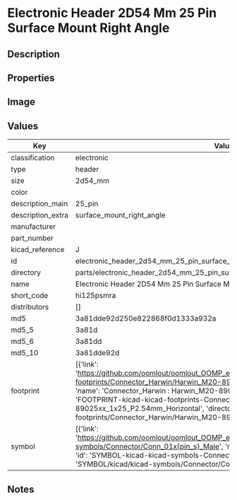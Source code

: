 # Electronic Header 2D54 Mm 25 Pin Surface Mount Right Angle

## Description

## Properties


## Image


## Values

| Key | Value |
| --- | --- |
| classification | electronic |
| type | header |
| size | 2d54_mm |
| color |  |
| description_main | 25_pin |
| description_extra | surface_mount_right_angle |
| manufacturer |  |
| part_number |  |
| kicad_reference | J |
| id | electronic_header_2d54_mm_25_pin_surface_mount_right_angle |
| directory | parts/electronic_header_2d54_mm_25_pin_surface_mount_right_angle |
| name | Electronic Header 2D54 Mm 25 Pin Surface Mount Right Angle |
| short_code | hi125psmra |
| distributors | [] |
| md5 | 3a81dde92d250e822868f0d1333a932a |
| md5_5 | 3a81d |
| md5_6 | 3a81dd |
| md5_10 | 3a81dde92d |
| footprint | [{'link': 'https://github.com/oomlout/oomlout_OOMP_eda_V2/tree/main/FOOTPRINT/kicad/kicad-footprints/Connector_Harwin/Harwin_M20-89025xx_1x25_P2.54mm_Horizontal', 'name': 'Connector_Harwin : Harwin_M20-89025xx_1x25_P2.54mm_Horizontal', 'id': 'FOOTPRINT-kicad-kicad-footprints-Connector_Harwin-Harwin_M20-89025xx_1x25_P2.54mm_Horizontal', 'directory': 'FOOTPRINT/kicad/kicad-footprints/Connector_Harwin/Harwin_M20-89025xx_1x25_P2.54mm_Horizontal/'}] |
| symbol | [{'link': 'https://github.com/oomlout/oomlout_OOMP_eda_V2/tree/main/SYMBOL/kicad/kicad-symbols/Connector/Conn_01x{pin_s}_Male', 'name': 'Connector : Conn_01x25_Male', 'id': 'SYMBOL-kicad-kicad-symbols-Connector-Conn_01x25_Male', 'directory': 'SYMBOL/kicad/kicad-symbols/Connector/Conn_01x25_Male/'}] |

## Notes

